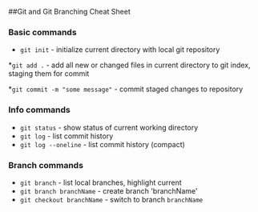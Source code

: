 ##Git and Git Branching Cheat Sheet

### Basic commands

* `git init` - initialize current directory with local git repository

*`git add .` - add all new or changed files in current directory to git index, staging them for commit

*`git commit -m "some message"` - commit staged changes to repository

### Info commands
* `git status` - show status of current working directory
* `git log` - list commit history
* `git log --oneline` - list commit history (compact)

### Branch commands
* `git branch` - list local branches, highlight current
* `git branch branchName` - create branch 'branchName'
* `git checkout branchName` - switch to branch `branchName`
